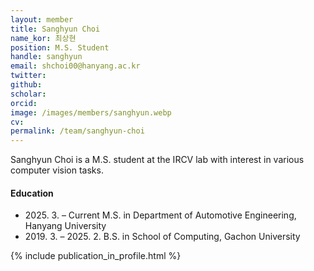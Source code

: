 ```yaml
---
layout: member
title: Sanghyun Choi
name_kor: 최상현
position: M.S. Student
handle: sanghyun
email: shchoi00@hanyang.ac.kr
twitter: 
github: 
scholar: 
orcid: 
image: /images/members/sanghyun.webp
cv: 
permalink: /team/sanghyun-choi
---
```


Sanghyun Choi is a M.S. student at the IRCV lab with interest in various computer vision tasks.


#### Education

<ul class="chronological">
  <li><span>2025. 3. – Current</span>  M.S. in Department of Automotive Engineering, Hanyang University</li>
  <li><span>2019. 3. – 2025. 2.</span> B.S. in School of Computing, Gachon University</li>
  
</ul>

{% include publication_in_profile.html %}
